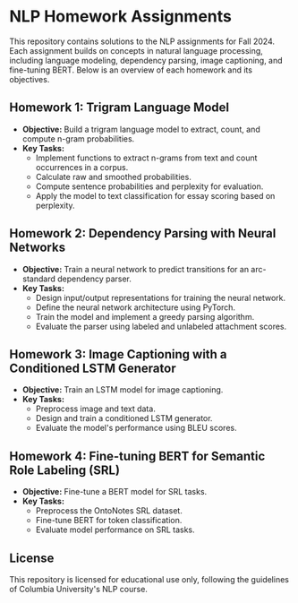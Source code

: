 # NLP Homework Assignments

This repository contains solutions to the NLP assignments for Fall 2024. Each assignment builds on concepts in natural language processing, including language modeling, dependency parsing, image captioning, and fine-tuning BERT. Below is an overview of each homework and its objectives.

## Homework 1: Trigram Language Model
- **Objective:** Build a trigram language model to extract, count, and compute n-gram probabilities.
- **Key Tasks:**
  - Implement functions to extract n-grams from text and count occurrences in a corpus.
  - Calculate raw and smoothed probabilities.
  - Compute sentence probabilities and perplexity for evaluation.
  - Apply the model to text classification for essay scoring based on perplexity.


## Homework 2: Dependency Parsing with Neural Networks
- **Objective:** Train a neural network to predict transitions for an arc-standard dependency parser.
- **Key Tasks:**
  - Design input/output representations for training the neural network.
  - Define the neural network architecture using PyTorch.
  - Train the model and implement a greedy parsing algorithm.
  - Evaluate the parser using labeled and unlabeled attachment scores.


## Homework 3: Image Captioning with a Conditioned LSTM Generator
- **Objective:** Train an LSTM model for image captioning.
- **Key Tasks:**
  - Preprocess image and text data.
  - Design and train a conditioned LSTM generator.
  - Evaluate the model's performance using BLEU scores.


## Homework 4: Fine-tuning BERT for Semantic Role Labeling (SRL)
- **Objective:** Fine-tune a BERT model for SRL tasks.
- **Key Tasks:**
  - Preprocess the OntoNotes SRL dataset.
  - Fine-tune BERT for token classification.
  - Evaluate model performance on SRL tasks.

## License
This repository is licensed for educational use only, following the guidelines of Columbia University's NLP course.
